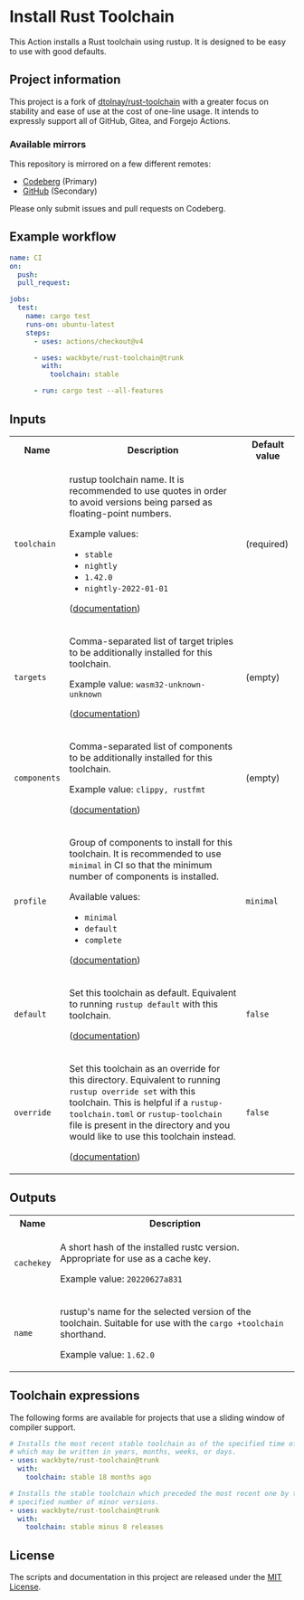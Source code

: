 # Install Rust Toolchain

This Action installs a Rust toolchain using rustup. It is designed to be easy to
use with good defaults.

## Project information

This project is a fork of [dtolnay/rust-toolchain] with a greater focus on
stability and ease of use at the cost of one-line usage. It intends to expressly
support all of GitHub, Gitea, and Forgejo Actions.

[dtolnay/rust-toolchain]: https://github.com/dtolnay/rust-toolchain

### Available mirrors

This repository is mirrored on a few different remotes:

- [Codeberg] (Primary)
- [GitHub] (Secondary)

Please only submit issues and pull requests on Codeberg.

[Codeberg]: https://codeberg.org/wackbyte/rust-toolchain
[GitHub]: https://github.com/wackbyte/rust-toolchain

## Example workflow

```yaml
name: CI
on:
  push:
  pull_request:

jobs:
  test:
    name: cargo test
    runs-on: ubuntu-latest
    steps:
      - uses: actions/checkout@v4

      - uses: wackbyte/rust-toolchain@trunk
        with:
          toolchain: stable

      - run: cargo test --all-features
```

## Inputs

<table>
<tr>
  <th>Name</th>
  <th>Description</th>
  <th>Default value</th>
</tr>
<tr>
  <td><code>toolchain</code></td>
  <td>

  rustup toolchain name.
  It is recommended to use quotes in order to avoid versions being parsed as floating-point numbers.

  Example values:
  - `stable`
  - `nightly`
  - `1.42.0`
  - `nightly-2022-01-01`

  ([documentation][toolchain-doc])
  </td>
  <td>(required)</td>
</tr>
<tr>
  <td><code>targets</code></td>
  <td>

  Comma-separated list of target triples to be additionally installed for this toolchain.

  Example value: `wasm32-unknown-unknown`

  ([documentation][targets-doc])
  </td>
  <td>(empty)</td>
</tr>
<tr>
  <td><code>components</code></td>
  <td>
  
  Comma-separated list of components to be additionally installed for this toolchain.

  Example value: `clippy, rustfmt`

  ([documentation][components-doc])
  </td>
  <td>(empty)</td>
</tr>
<tr>
  <td><code>profile</code></td>
  <td>
  
  Group of components to install for this toolchain.
  It is recommended to use `minimal` in CI so that the minimum number of components is installed.

  Available values:
  - `minimal`
  - `default`
  - `complete`

  ([documentation][profile-doc])
  </td>
  <td><code>minimal</code></td>
</tr>
<tr>
  <td><code>default</code></td>
  <td>

  Set this toolchain as default.
  Equivalent to running `rustup default` with this toolchain.

  ([documentation][default-doc])
  </td>
  <td><code>false</code></td>
</tr>
<tr>
  <td><code>override</code></td>
  <td>

  Set this toolchain as an override for this directory.
  Equivalent to running `rustup override set` with this toolchain.
  This is helpful if a `rustup-toolchain.toml` or `rustup-toolchain` file is present in the directory and you would like to use this toolchain instead.

  ([documentation][override-doc])
  </td>
  <td><code>false</code></td>
</tr>
</table>

[toolchain-doc]: https://rust-lang.github.io/rustup/concepts/toolchains.html#toolchain-specification
[targets-doc]: https://doc.rust-lang.org/rustc/platform-support.html
[components-doc]: https://rust-lang.github.io/rustup/concepts/components.html
[profile-doc]: https://rust-lang.github.io/rustup/concepts/profiles.html
[default-doc]: https://rust-lang.github.io/rustup/overrides.html#default-toolchain
[override-doc]: https://rust-lang.github.io/rustup/overrides.html

## Outputs

<table>
<tr>
  <th>Name</th>
  <th>Description</th>
</tr>
<tr>
  <td><code>cachekey</code></td>
  <td>

  A short hash of the installed rustc version.
  Appropriate for use as a cache key.

  Example value: `20220627a831`
  </td>
</tr>
<tr>
  <td><code>name</code></td>
  <td>

  rustup's name for the selected version of the toolchain.
  Suitable for use with the `cargo +toolchain` shorthand.

  Example value: `1.62.0`
  </td>
</tr>
</table>

## Toolchain expressions

The following forms are available for projects that use a sliding window of
compiler support.

```yaml
# Installs the most recent stable toolchain as of the specified time offset,
# which may be written in years, months, weeks, or days.
- uses: wackbyte/rust-toolchain@trunk
  with:
    toolchain: stable 18 months ago
```

```yaml
# Installs the stable toolchain which preceded the most recent one by the
# specified number of minor versions.
- uses: wackbyte/rust-toolchain@trunk
  with:
    toolchain: stable minus 8 releases
```

## License

The scripts and documentation in this project are released under the [MIT
License].

[MIT License]: LICENSE
